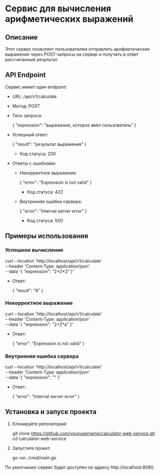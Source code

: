 # Сервис для вычисления арифметических выражений

## Описание

Этот сервис позволяет пользователям отправлять арифметические выражения через POST-запросы на сервер и получать в ответ рассчитанный результат.

## API Endpoint

Сервис имеет один endpoint:

- URL: /api/v1/calculate
- Метод: POST
- Тело запроса:

  {
  "expression": "выражение, которое ввёл пользователь"
  }

- Успешный ответ:

  {
  "result": "результат выражения"
  }

  - Код статуса: 200

- Ответы с ошибками:

  - Некорректное выражение:

    {
    "error": "Expression is not valid"
    }

    - Код статуса: 422

  - Внутренняя ошибка сервера:

    {
    "error": "Internal server error"
    }

    - Код статуса: 500

## Примеры использования

### Успешное вычисление

curl --location 'http://localhost/api/v1/calculate' \
--header 'Content-Type: application/json' \
--data '{
"expression": "2+2\*2"
}'

- Ответ:

  {
  "result": "6"
  }

### Некорректное выражение

curl --location 'http://localhost/api/v1/calculate' \
--header 'Content-Type: application/json' \
--data '{
"expression": "2+2\*a"
}'

- Ответ:

  {
  "error": "Expression is not valid"
  }

### Внутренняя ошибка сервера

curl --location 'http://localhost/api/v1/calculate' \
--header 'Content-Type: application/json' \
--data '{
"expression": ""
}'

- Ответ:

  {
  "error": "Internal server error"
  }

## Установка и запуск проекта

1. Клонируйте репозиторий:

   git clone https://github.com/yourusername/calculator-web-service.git
   cd calculator-web-service

2. Запустите проект:

   go run ./cmd/main.go

По умолчанию сервис будет доступен по адресу http://localhost:8080.
